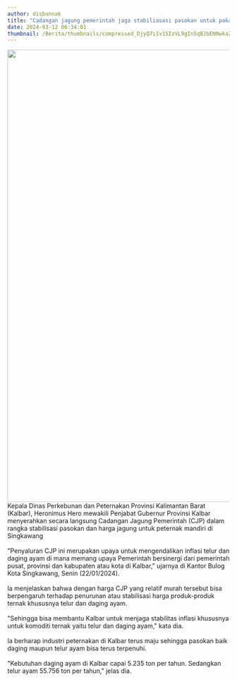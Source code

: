 ```yaml
---
author: disbunnak
title: "Cadangan jagung pemerintah jaga stabiliasasi pasokan untuk pakan ternak"
date: 2024-03-12 06:34:01
thumbnail: /Berita/thumbnails/compressed_DjyQ7iIv15IzVL9gIn5qBJbENNwkaZWP0ZjQqRyS.jpg
---
```

<p><img src="/images/tAPGIV4UEcHKMlbrWEAb.jpeg" alt="" width="1366" height="1025" />Kepala Dinas Perkebunan dan Peternakan Provinsi Kalimantan Barat (Kalbar), Heronimus Hero mewakili Penjabat Gubernur Provinsi Kalbar menyerahkan secara langsung Cadangan Jagung Pemerintah (CJP) dalam rangka stabilisasi pasokan dan harga jagung untuk peternak mandiri di Singkawang<br /><br />"Penyaluran CJP ini merupakan upaya untuk mengendalikan inflasi telur dan daging ayam di mana memang upaya Pemerintah bersinergi dari pemerintah pusat, provinsi dan kabupaten atau kota di Kalbar," ujarnya di Kantor Bulog Kota Singkawang, Senin (22/01/2024).<br /><br />Ia menjelaskan bahwa dengan harga CJP yang relatif murah tersebut bisa berpengaruh terhadap penurunan atau stabilisasi harga produk-produk ternak khususnya telur dan daging ayam.<br /><br />"Sehingga bisa membantu Kalbar untuk menjaga stabilitas inflasi khususnya untuk komoditi ternak yaitu telur dan daging ayam," kata dia.<br /><br />Ia berharap industri peternakan di Kalbar terus maju sehingga pasokan baik daging maupun telur ayam bisa terus terpenuhi.<br /><br />"Kebutuhan daging ayam di Kalbar capai 5.235 ton per tahun. Sedangkan telur ayam 55.756 ton per tahun," jelas dia.</p>

